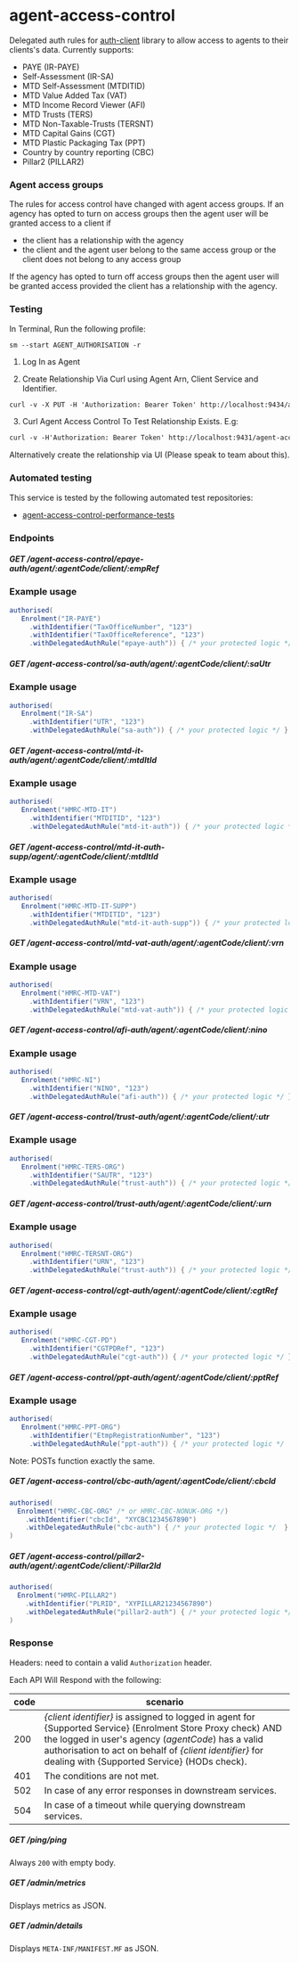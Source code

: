 # agent-access-control

Delegated auth rules for [auth-client](https://github.com/hmrc/auth-client) library to allow access
to agents to their clients's data. Currently supports:
* PAYE (IR-PAYE)
* Self-Assessment (IR-SA)
* MTD Self-Assessment (MTDITID)
* MTD Value Added Tax (VAT)
* MTD Income Record Viewer (AFI)
* MTD Trusts (TERS)
* MTD Non-Taxable-Trusts (TERSNT)
* MTD Capital Gains (CGT)
* MTD Plastic Packaging Tax (PPT)
* Country by country reporting (CBC)
* Pillar2 (PILLAR2)

### Agent access groups

The rules for access control have changed with agent access groups. If an agency has opted to turn on access groups then the agent user will be granted access to a client if
 * the client has a relationship with the agency
 * the client and the agent user belong to the same access group or the client does not belong to any access group

If the agency has opted to turn off access groups then the agent user will be granted access provided the client has a relationship with the agency.


### Testing
In Terminal, Run the following profile:
```
sm --start AGENT_AUTHORISATION -r
```
1. Log In as Agent

2. Create Relationship Via Curl using Agent Arn, Client Service and Identifier.
```markdown
curl -v -X PUT -H 'Authorization: Bearer Token' http://localhost:9434/agent-client-relationships/agent/AARN0002908/service/HMRC-MTD-VAT/client/VRN/267729808
```

3. Curl Agent Access Control To Test Relationship Exists. E.g:
```markdown
curl -v -H'Authorization: Bearer Token' http://localhost:9431/agent-access-control/mtd-vat-auth/agent/9AK6XC1JX8NE/client/267729808
```

Alternatively create the relationship via UI (Please speak to team about this).

### Automated testing
This service is tested by the following automated test repositories:
- [agent-access-control-performance-tests](https://github.com/hmrc/agent-access-control-performance-tests/)

### Endpoints

##### GET /agent-access-control/epaye-auth/agent/:agentCode/client/:empRef

### Example usage
```scala
authorised(
   Enrolment("IR-PAYE")
     .withIdentifier("TaxOfficeNumber", "123")
     .withIdentifier("TaxOfficeReference", "123")
     .withDelegatedAuthRule("epaye-auth")) { /* your protected logic */ }
```

##### GET /agent-access-control/sa-auth/agent/:agentCode/client/:saUtr

### Example usage
```scala
authorised(
   Enrolment("IR-SA")
     .withIdentifier("UTR", "123")
     .withDelegatedAuthRule("sa-auth")) { /* your protected logic */ }
```


##### GET /agent-access-control/mtd-it-auth/agent/:agentCode/client/:mtdItId

### Example usage
```scala
authorised(
   Enrolment("HMRC-MTD-IT")
     .withIdentifier("MTDITID", "123")
     .withDelegatedAuthRule("mtd-it-auth")) { /* your protected logic */ }
```

##### GET /agent-access-control/mtd-it-auth-supp/agent/:agentCode/client/:mtdItId

### Example usage
```scala
authorised(
   Enrolment("HMRC-MTD-IT-SUPP")
     .withIdentifier("MTDITID", "123")
     .withDelegatedAuthRule("mtd-it-auth-supp")) { /* your protected logic */ }
```

##### GET /agent-access-control/mtd-vat-auth/agent/:agentCode/client/:vrn

### Example usage
```scala
authorised(
   Enrolment("HMRC-MTD-VAT")
     .withIdentifier("VRN", "123")
     .withDelegatedAuthRule("mtd-vat-auth")) { /* your protected logic */ }
```

##### GET /agent-access-control/afi-auth/agent/:agentCode/client/:nino

### Example usage
```scala
authorised(
   Enrolment("HMRC-NI")
     .withIdentifier("NINO", "123")
     .withDelegatedAuthRule("afi-auth")) { /* your protected logic */ }
```

##### GET /agent-access-control/trust-auth/agent/:agentCode/client/:utr

### Example usage
```scala
authorised(
   Enrolment("HMRC-TERS-ORG")
     .withIdentifier("SAUTR", "123")
     .withDelegatedAuthRule("trust-auth")) { /* your protected logic */ }
```

##### GET /agent-access-control/trust-auth/agent/:agentCode/client/:urn

### Example usage
```scala
authorised(
   Enrolment("HMRC-TERSNT-ORG")
     .withIdentifier("URN", "123")
     .withDelegatedAuthRule("trust-auth")) { /* your protected logic */ }
```

##### GET /agent-access-control/cgt-auth/agent/:agentCode/client/:cgtRef

### Example usage
```scala
authorised(
   Enrolment("HMRC-CGT-PD")
     .withIdentifier("CGTPDRef", "123")
     .withDelegatedAuthRule("cgt-auth")) { /* your protected logic */ }
```

##### GET /agent-access-control/ppt-auth/agent/:agentCode/client/:pptRef

### Example usage
```scala
authorised(
   Enrolment("HMRC-PPT-ORG")
     .withIdentifier("EtmpRegistrationNumber", "123")
     .withDelegatedAuthRule("ppt-auth")) { /* your protected logic */  }
```

Note: POSTs function exactly the same.

##### GET /agent-access-control/cbc-auth/agent/:agentCode/client/:cbcId

```scala
authorised(
  Enrolment("HMRC-CBC-ORG" /* or HMRC-CBC-NONUK-ORG */)
    .withIdentifier("cbcId", "XYCBC1234567890")
    .withDelegatedAuthRule("cbc-auth") { /* your protected logic */  }
)
```


##### GET /agent-access-control/pillar2-auth/agent/:agentCode/client/:Pillar2Id

```scala
authorised(
  Enrolment("HMRC-PILLAR2")
    .withIdentifier("PLRID", "XYPILLAR21234567890")
    .withDelegatedAuthRule("pillar2-auth") { /* your protected logic */  }
)
```


### Response
Headers: need to contain a valid `Authorization` header.

Each API Will Respond with the following:

code | scenario
---- | ---
200 | _{client identifier}_ is assigned to logged in agent for {Supported Service} (Enrolment Store Proxy check) AND the logged in user's agency (_agentCode_) has a valid authorisation to act on behalf of _{client identifier}_ for dealing with {Supported Service} (HODs check).
401 | The conditions are not met.
502 | In case of any error responses in downstream services.
504 | In case of a timeout while querying downstream services.

##### GET /ping/ping

Always `200` with empty body.

##### GET /admin/metrics

Displays metrics as JSON.

##### GET /admin/details

Displays `META-INF/MANIFEST.MF` as JSON.

